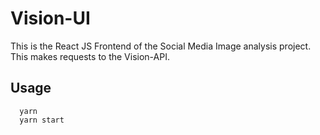 # Vision-UI

This is the React JS Frontend of the Social Media Image analysis project. This makes requests to the Vision-API.

## Usage
```
  yarn
  yarn start
```
